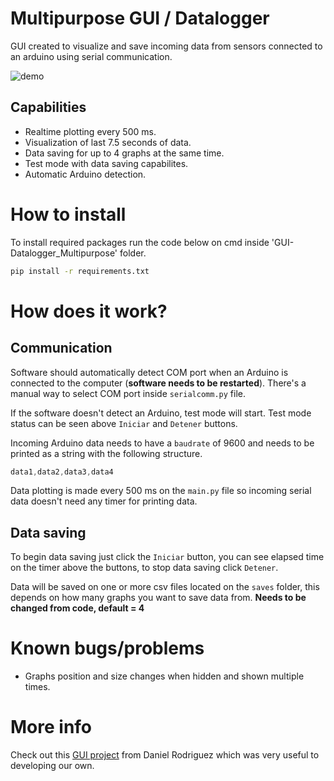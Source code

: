 # Multipurpose GUI / Datalogger
GUI created to visualize and save incoming data from sensors connected to an arduino using serial communication.

![demo](https://i.imgur.com/FzNQVxr.gif)

## Capabilities
- Realtime plotting every 500 ms.
- Visualization of last 7.5 seconds of data.
- Data saving for up to 4 graphs at the same time.
- Test mode with data saving capabilites.
- Automatic Arduino detection.


# How to install
To install required packages run the code below on cmd inside 'GUI-Datalogger_Multipurpose' folder.
```bash
pip install -r requirements.txt
```

# How does it work?
## Communication
Software should automatically detect COM port when an Arduino is connected to the computer (**software needs to be restarted**). There's a manual way to select COM port inside `serialcomm.py` file. 

If the software doesn't detect an Arduino, test mode will start. Test mode status can be seen above `Iniciar` and `Detener` buttons.

Incoming Arduino data needs to have a `baudrate` of 9600 and needs to be printed as a string with the following structure.
```c++
data1,data2,data3,data4
```
Data plotting is made every 500 ms on the `main.py` file so incoming serial data doesn't need any timer for printing data.

## Data saving
To begin data saving just click the `Iniciar` button, you can see elapsed time on the timer above the buttons, to stop data saving click `Detener`. 

Data will be saved on one or more csv files located on the `saves` folder, this depends on how many graphs you want to save data from. **Needs to be changed from code, default = 4**


# Known bugs/problems
- Graphs position and size changes when hidden and shown multiple times.


# More info
Check out this [GUI project](https://github.com/el-NASA/CanSat-Ground-station) from Daniel Rodriguez which was very useful to developing our own.